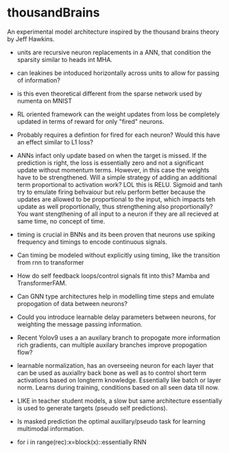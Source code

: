 # thousandBrains
An experimental model architecture inspired by the thousand brains theory by Jeff Hawkins.


- units are recursive neuron replacements in a ANN, that condition the sparsity similar to heads int MHA.
- can leakines be intoduced horizontally across units to allow for passing of information?
- is this even theoretical different from the sparse network used by numenta on MNIST


- RL oriented framework can the weight updates from loss be completely updated in terms of reward for only "fired" neurons.
- Probably requires a defintion for fired for each neuron? Would this have an effect similar to L1 loss?
- ANNs infact only update based on when the target is missed. If the prediction is right, the loss is essentially zero and not a significant update without momentum terms. However, in this case the weights have to be strengthened. Will a simple strategy of adding an additional term proportional to activation work? LOL this is RELU. Sigmoid and tanh try to emulate firing behvaiour but relu perform better because the updates are allowed to be proportional to the input, which impacts teh update as well proportionally, thus strengthening also proportionally?
You want stengthening of all input to a neuron if they are all recieved at same time, no concept of time.


- timing is crucial in BNNs and its been proven that neurons use spiking frequency and timings to encode continuous signals.
- Can timing be modeled without explicitly using timing, like the transition from rnn to transformer
- How do self feedback loops/control signals fit into this? Mamba and TransformerFAM. 

- Can GNN type architectures help in modelling time steps and emulate propogation of data between neurons?
- Could you introduce learnable delay parameters between neurons, for weighting the message passing information.

- Recent Yolov9 uses a an auxilary branch to propogate more information rich gradients, can multiple auxilary branches improve propogation flow?
- learnable normalization, has an overseeing neuron for each layer that can be used as auxiallry back bone as well as to control short term activations based on longterm knowledge. Essentially like batch or layer norm. Learns during training, conditions based on all seen data till now.
- LIKE in teacher student models, a slow but same architecture essentially is used to generate targets (pseudo self predictions).


- Is masked prediction the optimal auxillary/pseudo task for learning multimodal information.

- for i in range(rec):x=block(x)::essentially RNN
